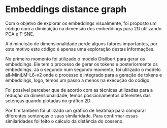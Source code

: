 # Embeddings distance graph

Com o objetvo de explorar os embeddings visualmente, foi proposto um código com a diminuição na dimensão dos embeddings para 2D
utilizando PCA e T-SNE.

A diminuição de dimensionalidade perde alguns fatores importantes, por este motivo este código é apenas uma exploração destas informações.

No primeiro momento foi utilizado o modelo Disilbert para gerar os embeddings. Ele tem o processo de gerar os tokens e posteriormente os embeddings. 
Já o segundo num segundo momento, foi utilizado o modelo all-MiniLM-L6-v2 onde o processo é integrado para a geração de tokens e embeddings, logo, temos um passo a menos
na execução do código.

Foi possível perceber que de acordo com as técnicas utilizadas para a redução da dimensionalidade, temos posicionamentos 
diferentes das setenças quando plotadas no gráfico 2D.

Por fim também foi utilizado um gráfico de heatmap para comparar diferentes sentenças e suas similaridade. 
Para confirmar essas similaridades foi feito o cálculo da distância do cosseno.
